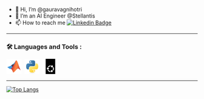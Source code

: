 - 👋 Hi, I’m @gauravagnihotri
- 👀 I’m an AI Engineer @Stellantis
- 📫 How to reach me [![Linkedin Badge](https://img.shields.io/badge/gauravaagnihotri-blue?style=for-the-badge&logo=linkedin&logoColor=white)](https://www.linkedin.com/in/gauravaagnihotri/)
---

### :hammer_and_wrench: Languages and Tools :
<div>
  <img src="https://github.com/devicons/devicon/blob/master/icons/matlab/matlab-original.svg" title="Matlab" alt="Matlab" width="40" height="40"/>&nbsp;
  <img src="https://github.com/devicons/devicon/blob/master/icons/python/python-original.svg" title="Python" alt="Python" width="40" height="40"/>&nbsp;
  <img src="https://github.com/devicons/devicon/blob/master/icons/ubuntu/ubuntu-plain.svg" title="Ubuntu" alt="Ubuntu" width="40" height="40"/>&nbsp;
</div>

---

[![Top Langs](https://github-readme-stats.vercel.app/api/top-langs/?username=gauravagnihotri&theme=github_dark)](https://github.com/gauravagnihotri/)

<!---
gauravagnihotri/gauravagnihotri is a ✨ special ✨ repository because its `README.md` (this file) appears on your GitHub profile.
You can click the Preview link to take a look at your changes.
--->
